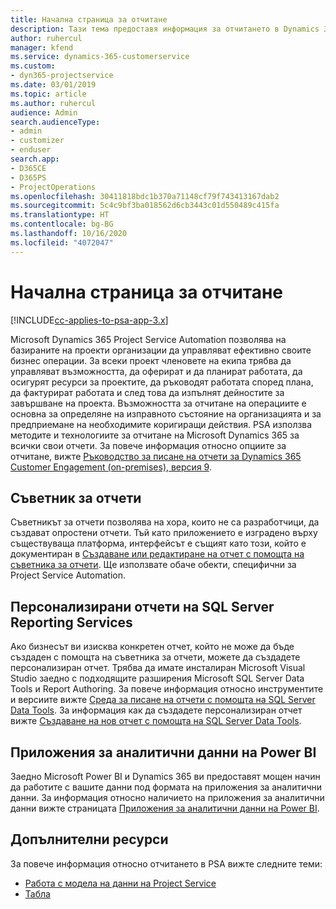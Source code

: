 ```yaml
---
title: Начална страница за отчитане
description: Тази тема предоставя информация за отчитането в Dynamics 365 Project Service Automation.
author: ruhercul
manager: kfend
ms.service: dynamics-365-customerservice
ms.custom:
- dyn365-projectservice
ms.date: 03/01/2019
ms.topic: article
ms.author: ruhercul
audience: Admin
search.audienceType:
- admin
- customizer
- enduser
search.app:
- D365CE
- D365PS
- ProjectOperations
ms.openlocfilehash: 30411818bdc1b370a71148cf79f743413167dab2
ms.sourcegitcommit: 5c4c9bf3ba018562d6cb3443c01d550489c415fa
ms.translationtype: HT
ms.contentlocale: bg-BG
ms.lasthandoff: 10/16/2020
ms.locfileid: "4072047"
---
```

# <a name="reporting-home-page"></a>Начална страница за отчитане

[!INCLUDE[cc-applies-to-psa-app-3.x](../includes/cc-applies-to-psa-app-3x.md)]

Microsoft Dynamics 365 Project Service Automation позволява на базираните на проекти организации да управляват ефективно своите бизнес операции. За всеки проект членовете на екипа трябва да управляват възможността, да оферират и да планират работата, да осигурят ресурси за проектите, да ръководят работата според плана, да фактурират работата и след това да изпълнят дейностите за завършване на проекта. Възможността за отчитане на операциите е основна за определяне на изправното състояние на организацията и за предприемане на необходимите коригиращи действия. PSA използва методите и технологиите за отчитане на Microsoft Dynamics 365 за всички свои отчети. За повече информация относно опциите за отчитане, вижте [Ръководство за писане на отчети за Dynamics 365 Customer Engagement (on-premises), версия 9](https://docs.microsoft.com/dynamics365/customerengagement/on-premises/analytics/reporting-analytics-with-dynamics-365).

## <a name="report-wizard"></a>Съветник за отчети

Съветникът за отчети позволява на хора, които не са разработчици, да създават опростени отчети. Тъй като приложението е изградено върху съществуваща платформа, интерфейсът е същият като този, който е документиран в [Създаване или редактиране на отчет с помощта на съветника за отчети](https://docs.microsoft.com/dynamics365/customerengagement/on-premises/basics/create-edit-copy-report-wizard). Ще използвате обаче обекти, специфични за Project Service Automation.

## <a name="custom-sql-server-reporting-services-reports"></a>Персонализирани отчети на SQL Server Reporting Services

Ако бизнесът ви изисква конкретен отчет, който не може да бъде създаден с помощта на съветника за отчети, можете да създадете персонализиран отчет. Трябва да имате инсталиран Microsoft Visual Studio заедно с подходящите разширения Microsoft SQL Server Data Tools и Report Authoring. За повече информация относно инструментите и версиите вижте [Среда за писане на отчети с помощта на SQL Server Data Tools](https://docs.microsoft.com/dynamics365/customerengagement/on-premises/analytics/report-writing-environment-using-sql-server-data-tools). За информация как да създадете персонализиран отчет вижте [Създаване на нов отчет с помощта на SQL Server Data Tools](https://docs.microsoft.com/dynamics365/customerengagement/on-premises/analytics/create-a-new-report-using-sql-server-data-tools).

## <a name="power-bi-insights-apps"></a>Приложения за аналитични данни на Power BI

Заедно Microsoft Power BI и Dynamics 365 ви предоставят мощен начин да работите с вашите данни под формата на приложения за аналитични данни. За информация относно наличието на приложения за аналитични данни вижте страницата [Приложения за аналитични данни на Power BI](https://powerbi.microsoft.com/power-bi-insights-apps/).


## <a name="additional-resources"></a>Допълнителни ресурси
За повече информация относно отчитането в PSA вижте следните теми:

- [Работа с модела на данни на Project Service](reports-working-project-service-data-model.md)
- [Табла](reports-dashboards.md)

